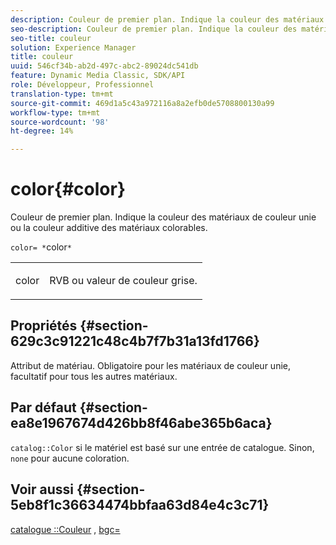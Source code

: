```yaml
---
description: Couleur de premier plan. Indique la couleur des matériaux de couleur unie ou la couleur additive des matériaux colorables.
seo-description: Couleur de premier plan. Indique la couleur des matériaux de couleur unie ou la couleur additive des matériaux colorables.
seo-title: couleur
solution: Experience Manager
title: couleur
uuid: 546cf34b-ab2d-497c-abc2-89024dc541db
feature: Dynamic Media Classic, SDK/API
role: Développeur, Professionnel
translation-type: tm+mt
source-git-commit: 469d1a5c43a972116a8a2efb0de5708800130a99
workflow-type: tm+mt
source-wordcount: '98'
ht-degree: 14%

---
```



# color{#color}

Couleur de premier plan. Indique la couleur des matériaux de couleur unie ou la couleur additive des matériaux colorables.

`color= *`color`*`

<table id="simpletable_C5AF9074CCA64EA5921772DF3F7E0F55"> 
 <tr class="strow"> 
  <td class="stentry"> <p><span class="varname"> color</span> </p> </td> 
  <td class="stentry"> <p>RVB ou valeur de couleur grise. </p></td> 
 </tr> 
</table>

## Propriétés {#section-629c3c91221c48c4b7f7b31a13fd1766}

Attribut de matériau. Obligatoire pour les matériaux de couleur unie, facultatif pour tous les autres matériaux.

## Par défaut {#section-ea8e1967674d426bb8f46abe365b6aca}

`catalog::Color` si le matériel est basé sur une entrée de catalogue. Sinon, `none` pour aucune coloration.

## Voir aussi {#section-5eb8f1c36634474bbfaa63d84e4c3c71}

[catalogue ::Couleur](../../../../../ir-api/material-cat/image-rendering-api-ref/c-ir-material-catalog/c-ir-material-data-reference/r-ir-cat-color.md#reference-7639487fe0ac48beb9e8afa4dc845552) ,  [bgc=](../../../../../ir-api/http-protocol/image-rendering-api-ref/c-ir-http-protocol-ref/c-ir-http-protocol-command-reference/r-ir-bgc.md#reference-3f5c78cea01c4a85aa582076d23aebb0)
